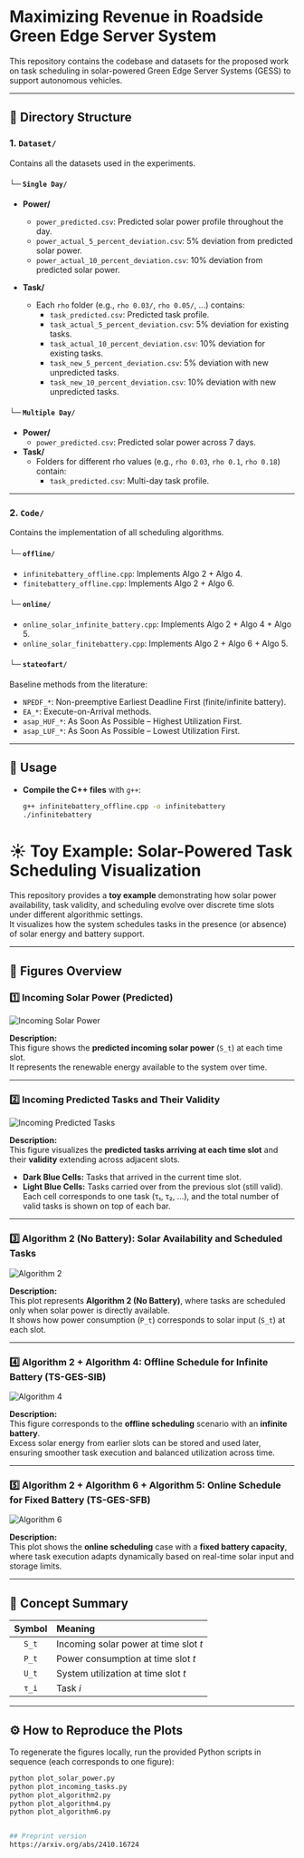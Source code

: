 # Maximizing Revenue in Roadside Green Edge Server System

This repository contains the codebase and datasets for the proposed work on task scheduling in solar-powered Green Edge Server Systems (GESS) to support autonomous vehicles.

---

## 📁 Directory Structure

### 1. `Dataset/`
Contains all the datasets used in the experiments.

#### └─ `Single Day/`
- **Power/**
  - `power_predicted.csv`: Predicted solar power profile throughout the day.
  - `power_actual_5_percent_deviation.csv`: 5% deviation from predicted solar power.
  - `power_actual_10_percent_deviation.csv`: 10% deviation from predicted solar power.

- **Task/**
  - Each `rho` folder (e.g., `rho 0.03/`, `rho 0.05/`, ...) contains:
    - `task_predicted.csv`: Predicted task profile.
    - `task_actual_5_percent_deviation.csv`: 5% deviation for existing tasks.
    - `task_actual_10_percent_deviation.csv`: 10% deviation for existing tasks.
    - `task_new_5_percent_deviation.csv`: 5% deviation with new unpredicted tasks.
    - `task_new_10_percent_deviation.csv`: 10% deviation with new unpredicted tasks.

#### └─ `Multiple Day/`
- **Power/**
  - `power_predicted.csv`: Predicted solar power across 7 days.
- **Task/**
  - Folders for different rho values (e.g., `rho 0.03`, `rho 0.1`, `rho 0.18`) contain:
    - `task_predicted.csv`: Multi-day task profile.

---

### 2. `Code/`
Contains the implementation of all scheduling algorithms.

#### └─ `offline/`
- `infinitebattery_offline.cpp`: Implements Algo 2 + Algo 4.
- `finitebattery_offline.cpp`: Implements Algo 2 + Algo 6.

#### └─ `online/`
- `online_solar_infinite_battery.cpp`: Implements Algo 2 + Algo 4 + Algo 5.
- `online_solar_finitebattery.cpp`: Implements Algo 2 + Algo 6 + Algo 5.

#### └─ `stateofart/`
Baseline methods from the literature:
- `NPEDF_*`: Non-preemptive Earliest Deadline First (finite/infinite battery).
- `EA_*`: Execute-on-Arrival methods.
- `asap_HUF_*`: As Soon As Possible – Highest Utilization First.
- `asap_LUF_*`: As Soon As Possible – Lowest Utilization First.

---

## 🔧 Usage

- **Compile the C++ files** with `g++`:
  ```bash
  g++ infinitebattery_offline.cpp -o infinitebattery
  ./infinitebattery

# ☀️ Toy Example: Solar-Powered Task Scheduling Visualization

This repository provides a **toy example** demonstrating how solar power availability, task validity, and scheduling evolve over discrete time slots under different algorithmic settings.  
It visualizes how the system schedules tasks in the presence (or absence) of solar energy and battery support.

---

## 📁 Figures Overview

### 1️⃣ Incoming Solar Power (Predicted)
![Incoming Solar Power](pred_power.png)

**Description:**  
This figure shows the **predicted incoming solar power** (`S_t`) at each time slot.  
It represents the renewable energy available to the system over time.

---

### 2️⃣ Incoming Predicted Tasks and Their Validity
![Incoming Predicted Tasks](incomingpredictedtasks.png)

**Description:**  
This figure visualizes the **predicted tasks arriving at each time slot** and their **validity** extending across adjacent slots.  
- **Dark Blue Cells:** Tasks that arrived in the current time slot.  
- **Light Blue Cells:** Tasks carried over from the previous slot (still valid).  
Each cell corresponds to one task (τ₁, τ₂, …), and the total number of valid tasks is shown on top of each bar.

---

### 3️⃣ Algorithm 2 (No Battery): Solar Availability and Scheduled Tasks
![Algorithm 2](alg2.png)

**Description:**  
This plot represents **Algorithm 2 (No Battery)**, where tasks are scheduled only when solar power is directly available.  
It shows how power consumption (`P_t`) corresponds to solar input (`S_t`) at each slot.

---

### 4️⃣ Algorithm 2 + Algorithm 4: Offline Schedule for Infinite Battery (TS-GES-SIB)
![Algorithm 4](alg4.png)

**Description:**  
This figure corresponds to the **offline scheduling** scenario with an **infinite battery**.  
Excess solar energy from earlier slots can be stored and used later, ensuring smoother task execution and balanced utilization across time.

---

### 5️⃣ Algorithm 2 + Algorithm 6 + Algorithm 5: Online Schedule for Fixed Battery (TS-GES-SFB)
![Algorithm 6](alg6.png)

**Description:**  
This plot shows the **online scheduling** case with a **fixed battery capacity**, where task execution adapts dynamically based on real-time solar input and storage limits.

---

## 🧠 Concept Summary

| Symbol | Meaning |
|:-------:|:--------|
| `S_t` | Incoming solar power at time slot *t* |
| `P_t` | Power consumption at time slot *t* |
| `U_t` | System utilization at time slot *t* |
| `τ_i` | Task *i* |

---

## ⚙️ How to Reproduce the Plots

To regenerate the figures locally, run the provided Python scripts in sequence (each corresponds to one figure):

```bash
python plot_solar_power.py
python plot_incoming_tasks.py
python plot_algorithm2.py
python plot_algorithm4.py
python plot_algorithm6.py


## Preprint version
https://arxiv.org/abs/2410.16724
